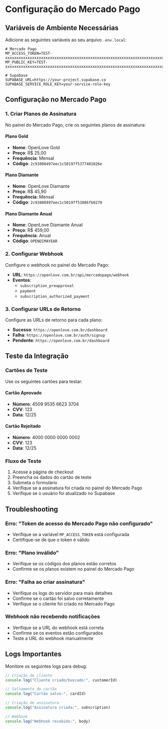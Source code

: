 # Configuração do Mercado Pago

## Variáveis de Ambiente Necessárias

Adicione as seguintes variáveis ao seu arquivo `.env.local`:

```env
# Mercado Pago
MP_ACCESS_TOKEN=TEST-xxxxxxxxxxxxxxxxxxxxxxxxxxxxxxxxxxxxxxxxxxxxxxxxxxxxxxxxxxxxxxxxxxxxxxxxxxxxxxxx
MP_PUBLIC_KEY=TEST-xxxxxxxxxxxxxxxxxxxxxxxxxxxxxxxxxxxxxxxxxxxxxxxxxxxxxxxxxxxxxxxxxxxxxxxxxxxxxxxx

# Supabase
SUPABASE_URL=https://your-project.supabase.co
SUPABASE_SERVICE_ROLE_KEY=your-service-role-key
```

## Configuração no Mercado Pago

### 1. Criar Planos de Assinatura

No painel do Mercado Pago, crie os seguintes planos de assinatura:

#### Plano Gold
- **Nome**: OpenLove Gold
- **Preço**: R$ 25,00
- **Frequência**: Mensal
- **Código**: `2c93808497eec1c50197f5377401026e`

#### Plano Diamante
- **Nome**: OpenLove Diamante
- **Preço**: R$ 45,90
- **Frequência**: Mensal
- **Código**: `2c93808497eec1c50197f53886f60270`

#### Plano Diamante Anual
- **Nome**: OpenLove Diamante Anual
- **Preço**: R$ 459,00
- **Frequência**: Anual
- **Código**: `OPENDIMAYEAR`

### 2. Configurar Webhook

Configure o webhook no painel do Mercado Pago:

- **URL**: `https://openlove.com.br/api/mercadopago/webhook`
- **Eventos**:
  - `subscription_preapproval`
  - `payment`
  - `subscription_authorized_payment`

### 3. Configurar URLs de Retorno

Configure as URLs de retorno para cada plano:

- **Sucesso**: `https://openlove.com.br/dashboard`
- **Falha**: `https://openlove.com.br/auth/signup`
- **Pendente**: `https://openlove.com.br/dashboard`

## Teste da Integração

### Cartões de Teste

Use os seguintes cartões para testar:

#### Cartão Aprovado
- **Número**: 4509 9535 6623 3704
- **CVV**: 123
- **Data**: 12/25

#### Cartão Rejeitado
- **Número**: 4000 0000 0000 0002
- **CVV**: 123
- **Data**: 12/25

### Fluxo de Teste

1. Acesse a página de checkout
2. Preencha os dados do cartão de teste
3. Submeta o formulário
4. Verifique se a assinatura foi criada no painel do Mercado Pago
5. Verifique se o usuário foi atualizado no Supabase

## Troubleshooting

### Erro: "Token de acesso do Mercado Pago não configurado"
- Verifique se a variável `MP_ACCESS_TOKEN` está configurada
- Certifique-se de que o token é válido

### Erro: "Plano inválido"
- Verifique se os códigos dos planos estão corretos
- Confirme se os planos existem no painel do Mercado Pago

### Erro: "Falha ao criar assinatura"
- Verifique os logs do servidor para mais detalhes
- Confirme se o cartão foi salvo corretamente
- Verifique se o cliente foi criado no Mercado Pago

### Webhook não recebendo notificações
- Verifique se a URL do webhook está correta
- Confirme se os eventos estão configurados
- Teste a URL do webhook manualmente

## Logs Importantes

Monitore os seguintes logs para debug:

```javascript
// Criação de cliente
console.log("Cliente criado/buscado:", customerId)

// Salvamento de cartão
console.log("Cartão salvo:", cardId)

// Criação de assinatura
console.log("Assinatura criada:", subscription)

// Webhook
console.log("Webhook recebido:", body)
``` 